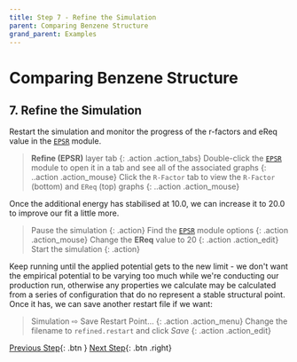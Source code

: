 ```yaml
---
title: Step 7 - Refine the Simulation
parent: Comparing Benzene Structure
grand_parent: Examples
---
```

# Comparing Benzene Structure

## 7. Refine the Simulation

Restart the simulation and monitor the progress of the r-factors and eReq value in the [`EPSR`](../../userguide/modules/epsr) module.

> **Refine (EPSR)** layer tab
{: .action .action_tabs}
> Double-click the [`EPSR`](../../userguide/modules/epsr) module to open it in a tab and see all of the associated graphs
{: ..action .action_mouse}
> Click the `R-Factor` tab to view the `R-Factor` (bottom) and `EReq` (top) graphs
{: ..action .action_mouse}

Once the additional energy has stabilised at 10.0, we can increase it to 20.0 to improve our fit a little more.

> Pause the simulation
{: .action}
> Find the [`EPSR`](../../userguide/modules/epsr) module options
{: .action .action_mouse}
> Change the **EReq** value to 20
{: .action .action_edit}
> Start the simulation
{: .action}

Keep running until the applied potential gets to the new limit - we don't want the empirical potential to be varying too much while we're conducting our production run, otherwise any properties we calculate may be calculated from a series of configuration that do no represent a stable structural point. Once it has, we can save another restart file if we want:

> Simulation &#8680; Save Restart Point...
{: .action .action_menu}
> Change the filename to `refined.restart` and click _Save_
{: .action .action_edit}

[Previous Step](/docs/examples/benzene/step6){: .btn }   [Next Step](/docs/examples/benzene/step8){: .btn .right}
